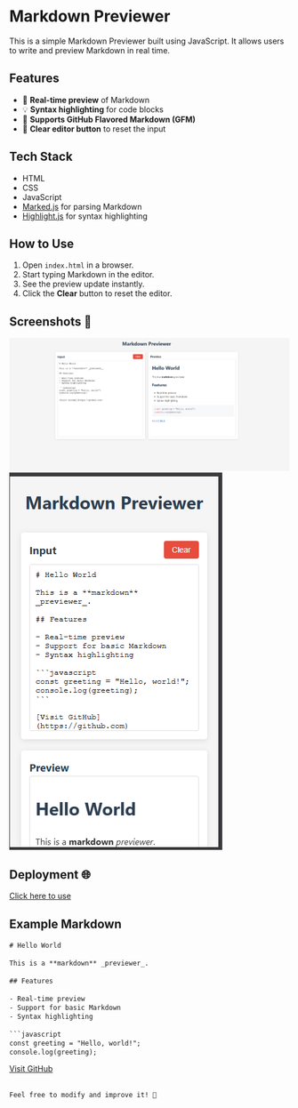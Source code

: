 # Markdown Previewer

This is a simple Markdown Previewer built using JavaScript. It allows users to write and preview Markdown in real time.

## Features
- 📝 **Real-time preview** of Markdown
- 💡 **Syntax highlighting** for code blocks
- 🔄 **Supports GitHub Flavored Markdown (GFM)**
- 🧹 **Clear editor button** to reset the input

## Tech Stack
- HTML
- CSS
- JavaScript
- [Marked.js](https://marked.js.org/) for parsing Markdown
- [Highlight.js](https://highlightjs.org/) for syntax highlighting

## How to Use
1. Open `index.html` in a browser.
2. Start typing Markdown in the editor.
3. See the preview update instantly.
4. Click the **Clear** button to reset the editor.

## Screenshots 📸
![pc Version](ss1.png)
![Mobile Version](ss2.png)

## Deployment 🌐
[Click here to use](https://markdown-preview-murex.vercel.app/)

## Example Markdown
```
# Hello World

This is a **markdown** _previewer_.

## Features

- Real-time preview
- Support for basic Markdown
- Syntax highlighting

```javascript
const greeting = "Hello, world!";
console.log(greeting);
```

[Visit GitHub](https://github.com)
```

Feel free to modify and improve it! 🚀

